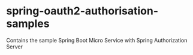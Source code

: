 # spring-oauth2-authorisation-samples
Contains the sample Spring Boot Micro Service with Spring Authorization Server
